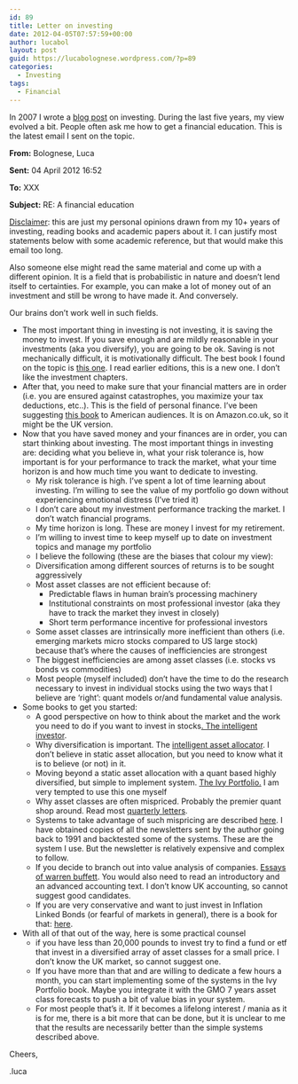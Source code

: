 ```yaml
---
id: 89
title: Letter on investing
date: 2012-04-05T07:57:59+00:00
author: lucabol
layout: post
guid: https://lucabolognese.wordpress.com/?p=89
categories:
  - Investing
tags:
  - Financial
---
```

<a name="_GoBack"></a>In 2007 I wrote a [blog post](/2007/04/20/a-financial-education-my-ideas) on investing. During the last five years, my view evolved a bit. People often ask me how to get a financial education. This is the latest email I sent on the topic.
  
**From:** Bolognese, Luca
  
**Sent:** 04 April 2012 16:52
  
**To:** XXX
  
**Subject:** RE: A financial education
  
<span style="text-decoration:underline;">Disclaimer</span>: this are just my personal opinions drawn from my 10+ years of investing, reading books and academic papers about it. I can justify most statements below with some academic reference, but that would make this email too long.
  
Also someone else might read the same material and come up with a different opinion. It is a field that is probabilistic in nature and doesn’t lend itself to certainties. For example, you can make a lot of money out of an investment and still be wrong to have made it. And conversely.
  
Our brains don’t work well in such fields.

  * The most important thing in investing is not investing, it is saving the money to invest. If you save enough and are mildly reasonable in your investments (aka you diversify), you are going to be ok. Saving is not mechanically difficult, it is motivationally difficult. The best book I found on the topic is [this one](http://www.amazon.co.uk/Your-Money-Life-Transforming-Relationship/dp/0143115766/ref=sr_1_1?s=books&ie=UTF8&qid=1333525302&sr=1-1). I read earlier editions, this is a new one. I don’t like the investment chapters.
  * After that, you need to make sure that your financial matters are in order (i.e. you are ensured against catastrophes, you maximize your tax deductions, etc..). This is the field of personal finance. I’ve been suggesting [this book](http://www.amazon.co.uk/Personal-Finance-Dummies-Lifestyles-Paperback/dp/0470506938/ref=sr_1_1?s=books&ie=UTF8&qid=1333525481&sr=1-1) to American audiences. It is on Amazon.co.uk, so it might be the UK version.
  * Now that you have saved money and your finances are in order, you can start thinking about investing. The most important things in investing are: deciding what you believe in, what your risk tolerance is, how important is for your performance to track the market, what your time horizon is and how much time you want to dedicate to investing. 
      * My risk tolerance is high. I’ve spent a lot of time learning about investing. I’m willing to see the value of my portfolio go down without experiencing emotional distress (I’ve tried it)
      * I don’t care about my investment performance tracking the market. I don’t watch financial programs.
      * My time horizon is long. These are money I invest for my retirement.
      * I’m willing to invest time to keep myself up to date on investment topics and manage my portfolio
      * I believe the following (these are the biases that colour my view):
      * Diversification among different sources of returns is to be sought aggressively
      * Most asset classes are not efficient because of: 
          * Predictable flaws in human brain’s processing machinery
          * Institutional constraints on most professional investor (aka they have to track the market they invest in closely)
          * Short term performance incentive for professional investors
      * Some asset classes are intrinsically more inefficient than others (i.e. emerging markets micro stocks compared to US large stock) because that’s where the causes of inefficiencies are strongest
      * The biggest inefficiencies are among asset classes (i.e. stocks vs bonds vs commodities)
      * Most people (myself included) don’t have the time to do the research necessary to invest in individual stocks using the two ways that I believe are ‘right’: quant models or/and fundamental value analysis.
  * Some books to get you started: 
      * A good perspective on how to think about the market and the work you need to do if you want to invest in stocks[. The intelligent investor](http://www.amazon.co.uk/Intelligent-Investor-Collins-Business-Essentials/dp/0060555661/ref=sr_1_1?s=books&ie=UTF8&qid=1333546104&sr=1-1).
      * Why diversification is important. The [intelligent asset allocator](http://www.amazon.co.uk/The-Intelligent-Asset-Allocator-Portfolio/dp/0071362363/ref=sr_1_1?s=books&ie=UTF8&qid=1333546343&sr=1-1). I don’t believe in static asset allocation, but you need to know what it is to believe (or not) in it.
      * Moving beyond a static asset allocation with a quant based highly diversified, but simple to implement system. [The Ivy Portfolio.](http://www.amazon.co.uk/The-Ivy-Portfolio-Endowments-Markets/dp/1118008855/ref=sr_1_1?s=books&ie=UTF8&qid=1333546515&sr=1-1) I am very tempted to use this one myself
      * Why asset classes are often mispriced. Probably the premier quant shop around. Read most [quarterly letters](https://www.gmo.com/America/MyHome/).
      * Systems to take advantage of such mispricing are described [here](http://www.amazon.co.uk/The-Hedge-Fund-Edge-Strategies/dp/0471185388/ref=sr_1_1?s=books&ie=UTF8&qid=1333547311&sr=1-1). I have obtained copies of all the newsletters sent by the author going back to 1991 and backtested some of the systems. These are the system I use. But the newsletter is relatively expensive and complex to follow.
      * If you decide to branch out into value analysis of companies. [Essays of warren buffett](http://www.amazon.co.uk/The-Essays-Warren-Buffett-Investors/dp/0470820780/ref=sr_1_6?s=books&ie=UTF8&qid=1333546836&sr=1-6). You would also need to read an introductory and an advanced accounting text. I don’t know UK accounting, so cannot suggest good candidates.
      * If you are very conservative and want to just invest in Inflation Linked Bonds (or fearful of markets in general), there is a book for that: [here](http://www.amazon.co.uk/Worry-free-Investing-Approach-Achieving-Financial/dp/0130499277/ref=sr_1_10?s=books&ie=UTF8&qid=1333546962&sr=1-10).
  * With all of that out of the way, here is some practical counsel 
      * if you have less than 20,000 pounds to invest try to find a fund or etf that invest in a diversified array of asset classes for a small price. I don’t know the UK market, so cannot suggest one.
      * If you have more than that and are willing to dedicate a few hours a month, you can start implementing some of the systems in the Ivy Portfolio book. Maybe you integrate it with the GMO 7 years asset class forecasts to push a bit of value bias in your system.
      * For most people that’s it. If it becomes a lifelong interest / mania as it is for me, there is a bit more that can be done, but it is unclear to me that the results are necessarily better than the simple systems described above.

Cheers,
  
.luca